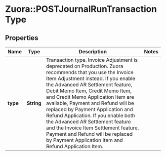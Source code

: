 # Zuora::POSTJournalRunTransactionType

## Properties
Name | Type | Description | Notes
------------ | ------------- | ------------- | -------------
**type** | **String** | Transaction type. Invoice Adjustment is deprecated on Production. Zuora recommends that you use the Invoice Item Adjustment instead.  If you enable the Advanced AR Settlement feature, Debit Memo Item, Credit Memo Item, and Credit Memo Application Item are available, Payment and Refund will be replaced by Payment Application and Refund Application.   If you enable both the Advanced AR Settlement feature and the Invoice Item Settlement feature, Payment and Refund will be replaced by Payment Application Item and Refund Application Item.   | 


